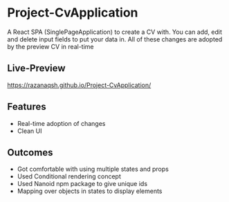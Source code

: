 # Project-CvApplication

A React SPA (SinglePageApplication) to create a CV with. You can add, edit and
delete input fields to put your data in. All of these changes are adopted by the
preview CV in real-time

## Live-Preview

https://razanaqsh.github.io/Project-CvApplication/

## Features

- Real-time adoption of changes
- Clean UI

## Outcomes

- Got comfortable with using multiple states and props
- Used Conditional rendering concept
- Used Nanoid npm package to give unique ids
- Mapping over objects in states to display elements
